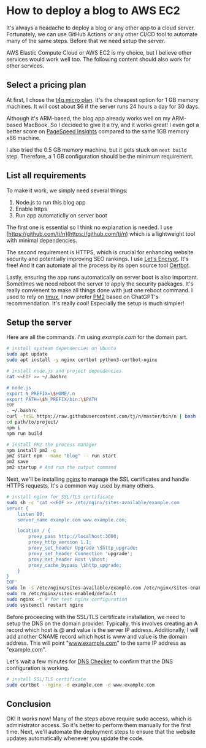 # How to deploy a blog to AWS EC2

It's always a headache to deploy a blog or any other app to a cloud server. Fortunately, we can use GitHub Actions or any other CI/CD tool to automate many of the same steps. Before that we need setup the server.

AWS Elastic Compute Cloud or AWS EC2 is my choice, but I believe other services would work well too. The following content should also work for other services.

## Select a pricing plan

At first, I chose the [t4g.micro plan](https://aws.amazon.com/ec2/instance-types/t4/). It's the cheapest option for 1 GB memory machines. It will cost about $6 if the server runs 24 hours a day for 30 days.

Although it's ARM-based, the blog app already works well on my ARM-based MacBook. So I decided to give it a try, and it works great! I even got a better score on [PageSpeed Insights](https://pagespeed.web.dev/) compared to the same 1GB memory x86 machine.

I also tried the 0.5 GB memory machine, but it gets stuck on `next build` step. Therefore, a 1 GB configuration should be the minimum requirement.

## List all requirements

To make it work, we simply need several things:
1. Node.js to run this blog app
2. Enable https
3. Run app automaticlly on server boot

The first one is essential so I think no explanation is needed. I use [https://github.com/tj/n](https://github.com/tj/n) which is a lightweight tool with minimal dependencies.

The second requirement is HTTPS, which is crucial for enhancing website security and potentially improving SEO rankings. I use [Let's Encrypt](https://letsencrypt.org/). It's free! And it can automate all the process by its open source tool [Certbot](https://github.com/certbot/certbot).

Lastly, ensuring the app runs automatically on server boot is also important. Sometimes we need reboot the server to apply the security packages. It's really convienent to make all things done with just one reboot command. I used to rely on [tmux](https://github.com/tmux/tmux), I now prefer [PM2](https://github.com/Unitech/pm2) based on ChatGPT's recommendation. It's really cool! Especially the setup is much simpler!

## Setup the server 

Here are all the commands. I'm using *example.com* for the domain part.

```bash
# install systeam dependencies on Ubuntu
sudo apt update
sudo apt install -y nginx certbot python3-certbot-nginx

# install node.js and project dependencies
cat <<EOF >> ~/.bashrc

# node.js
export N_PREFIX=\$HOME/.n
export PATH=\$N_PREFIX/bin:\$PATH
EOF
. ~/.bashrc
curl -fsSL https://raw.githubusercontent.com/tj/n/master/bin/n | bash -s lts
cd path/to/project/
npm i
npm run build

# install PM2 the process manager
npm install pm2 -g
pm2 start npm --name "blog" -- run start
pm2 save
pm2 startup # And run the output command
```

Next, we'll be installing [nginx](https://nginx.org/en/) to manage the SSL certificates and handle HTTPS requests. It's a common way used by many others.

```bash
# install nginx for SSL/TLS certificate
sudo sh -c 'cat <<EOF >> /etc/nginx/sites-available/example.com
server {
    listen 80;
    server_name example.com www.example.com;

    location / {
        proxy_pass http://localhost:3000;
        proxy_http_version 1.1;
        proxy_set_header Upgrade \$http_upgrade;
        proxy_set_header Connection 'upgrade';
        proxy_set_header Host \$host;
        proxy_cache_bypass \$http_upgrade;
    }
}
EOF'
sudo ln -s /etc/nginx/sites-available/example.com /etc/nginx/sites-enabled/
sudo rm /etc/nginx/sites-enabled/default
sudo nginx -t # for test nginx configuration
sudo systemctl restart nginx
```

Before proceeding with the SSL/TLS certificate installation, we need to setup the DNS on the domain provider. Typically, this involves creating an A record which host is @ and value is the server IP address. Additionally, I will add another CNAME record which host is www and value is the domain address. This will point "www.example.com" to the same IP address as "example.com".

Let's wait a few minutes for [DNS Checker](https://dnschecker.org/) to confirm that the DNS configuration is working.

```bash
# install SSL/TLS certificate
sudo certbot --nginx -d example.com -d www.example.com
```

## Conclusion

OK! It works now! Many of the steps above require sudo access, which is administrator access. So it's better to perform them manually for the first time. Next, we'll automate the deployment steps to ensure that the website updates automatically whenever you update the code.
